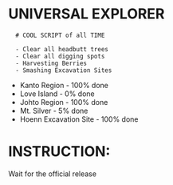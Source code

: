 
# UNIVERSAL EXPLORER


      # COOL SCRIPT of all TIME

      - Clear all headbutt trees
      - Clear all digging spots
      - Harvesting Berries
      - Smashing Excavation Sites


+ Kanto Region - 100% done
+ Love Island - 0% done
+ Johto Region - 100% done
+ Mt. Silver - 5% done
+ Hoenn Excavation Site - 100% done


# INSTRUCTION:

Wait for the official release
